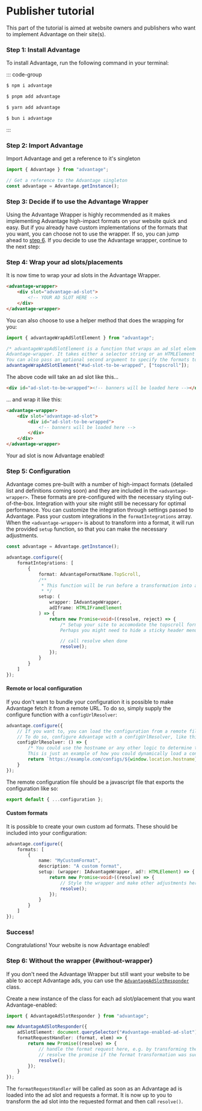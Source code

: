 # Publisher tutorial

This part of the tutorial is aimed at website owners and publishers who want to implement Advantage on their site(s).

### Step 1: Install Advantage

To install Advantage, run the following command in your terminal:

::: code-group

```sh [npm]
$ npm i advantage
```

```sh [pnpm]
$ pnpm add advantage
```

```sh [yarn]
$ yarn add advantage
```

```sh [bun]
$ bun i advantage
```

:::

### Step 2: Import Advantage

Import Advantage and get a reference to it's singleton

```ts [index.ts]
import { Advantage } from "advantage";

// Get a reference to the Advantage singleton
const advantage = Advantage.getInstance();
```

### Step 3: Decide if to use the Advantage Wrapper

Using the Advantage Wrapper is highly recommended as it makes implementing Advantage high-impact formats on your website quick and easy. But if you already have custom implementations of the formats that you want, you can choose not to use the wrapper. If so, you can jump ahead to [step 6](./publisher.html#without-wrapper). If you decide to use the Advantage wrapper, continue to the next step:

### Step 4: Wrap your ad slots/placements

It is now time to wrap your ad slots in the Advantage Wrapper.

```html
<advantage-wrapper>
    <div slot="advantage-ad-slot">
        <!-- YOUR AD SLOT HERE -->
    </div>
</advantage-wrapper>
```

You can also choose to use a helper method that does the wrapping for you:

```ts
import { advantageWrapAdSlotElement } from "advantage";

/* advantageWrapAdSlotElement is a function that wraps an ad slot element with an
Advantage-wrapper. It takes either a selector string or an HTMLElement as an argument.
You can also pass an optional second argument to specify the formats to exclude for the wrapped ad slot.*/
advantageWrapAdSlotElement("#ad-slot-to-be-wrapped", ["topscroll"]);
```

The above code will take an ad slot like this...

```html
<div id="ad-slot-to-be-wrapped"><!-- banners will be loaded here --></div>
```

... and wrap it like this:

```html
<advantage-wrapper>
    <div slot="advantage-ad-slot">
        <div id="ad-slot-to-be-wrapped">
            <!-- banners will be loaded here -->
        </div>
    </div>
</advantage-wrapper>
```

Your ad slot is now Advantage enabled!

### Step 5: Configuration

Advantage comes pre-built with a number of high-impact formats (detailed list and definitions coming soon) and they are included in the `<advantage-wrapper>`. These formats are pre-configured with the necessary styling out-of-the-box. Integration with your site might still be necessary for optimal performance. You can customize the integration through settings passed to Advantage. Pass your custom integrations in the `formatIntegrations` array. When the `<advantage-wrapper>` is about to transform into a format, it will run the provided `setup` function, so that you can make the necessary adjustments.

```ts
const advantage = Advantage.getInstance();

advantage.configure({
    formatIntegrations: [
        {
            format: AdvantageFormatName.TopScroll,
            /**
             * This function will be run before a transformation into a high-impact format, allowing you to make adjustments that might be necessary
             * */
            setup: (
                wrapper: IAdvantageWrapper,
                adIframe: HTMLIFrameElement
            ) => {
                return new Promise<void>((resolve, reject) => {
                    /* Setup your site to accomodate the topscroll format here.
                    Perhaps you might need to hide a sticky header menu or similar. */

                    // call resolve when done
                    resolve();
                });
            }
        }
    ]
});
```

#### Remote or local configuration

If you don't want to bundle your configuration it is possible to make Advantage fetch it from a remote URL. To do so, simply supply the configure function with a `configUrlResolver`:

```ts [remote config]
advantage.configure({
    // If you want to, you can load the configuration from a remote file.
    // To do so, configure Advantage with a configUrlResolver, like this:
    configUrlResolver: () => {
        /* You could use the hostname or any other logic to determine the config file, or simply return a static URL.
        This is just an example of how you could dynamically load a config file based on the current hostname */
        return `https://example.com/configs/${window.location.hostname}.js`;
    }
});
```

The remote configuration file should be a javascript file that exports the configuration like so:

```ts
export default { ...configuration };
```

#### Custom formats

It is possible to create your own custom ad formats. These should be included into your configuration:

```ts
advantage.configure({
    formats: [
        {
            name: "MyCustomFormat",
            description: "A custom format",
            setup: (wrapper: IAdvantageWrapper, ad?: HTMLElement) => {
                return new Promise<void>((resolve) => {
                    // Style the wrapper and make other adjustments here
                    resolve();
                });
            }
        }
    ]
});
```

### Success!

Congratulations! Your website is now Advantage enabled!

### Step 6: Without the wrapper {#without-wrapper}

If you don't need the Advantage Wrapper but still want your website to be able to accept Advantage ads, you can use the [`AdvantageAdSlotResponder`](../../api/classes/messaging_publisher_side.AdvantageAdSlotResponder.html) class.

Create a new instance of the class for each ad slot/placement that you want Advantage-enabled:

```ts
import { AdvantageAdSlotResponder } from "advantage";

new AdvantageAdSlotResponder({
    adSlotElement: document.querySelector("#advantage-enabled-ad-slot")!,
    formatRequestHandler: (format, elem) => {
        return new Promise((resolve) => {
            // handle the format request here, e.g. by transforming the parent element into the requested format
            // resolve the promise if the format transformation was succesful or reject it if it failed
            resolve();
        });
    }
});
```

The `formatRequestHandler` will be called as soon as an Advantage ad is loaded into the ad slot and requests a format. It is now up to you to transform the ad slot into the requested format and then call `resolve()`.
